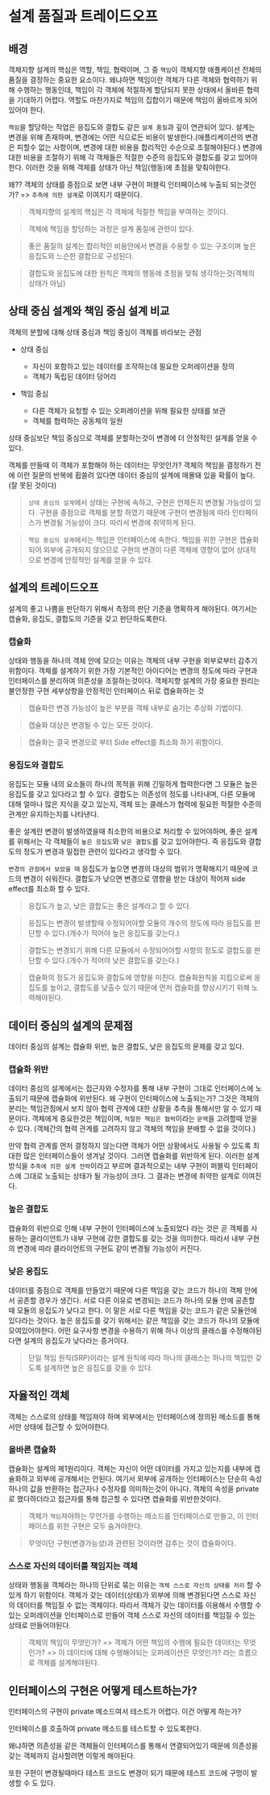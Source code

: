 # 설계 품질과 트레이드오프

## 배경
객체지향 설계의 핵심은 역할, 책임, 협력이며, 그 중 `책임`이 객체지향 애플케이션 전체의 품질을 결정하는 중요한 요소이다.
왜냐하면 책임이란 객체가 다른 객체와 협력하기 위해 수행하는 행동인데, 책임이 각 객체에 적절하게 할당되지 못한 상태에서 올바른 협력을 기대하기 어렵다.
역할도 마찬가지로 책임의 집합이기 때문에 책임이 올바르게 되어있어야 한다.

`책임`을 할당하는 작업은 응집도와 결합도 같은 `설계 품질`과 깊이 연관되어 있다.
설계는 변경을 위해 존재하며, 변경에는 어떤 식으로든 비용이 발생한다.(애플리케이션의 변경은 피할수 없는 사항이며, 변경에 대한 비용을 합리적인 수순으로 조절해야된다.)
변경에 대한 비용을 조절하기 위해 각 객체들은 적절한 수준의 응집도와 결합도를 갖고 있어야한다. 이러한 것을 위해 객체를 상태가 아닌 책임(행동)에 초점을 맞춰야한다.

왜?? 객체의 상태를 중점으로 보면 내부 구현이 퍼블릭 인터페이스에 누출되 되는것인가? => `추측에 의한 설계`로 이여지기 때문이다.

> 객체지향의 설계의 핵심은 각 객체에 적절한 책임을 부여하는 것이다.

> 객체에 책임을 할당하는 과정은 설계 품질에 관련이 있다.

> 좋은 품질의 설계는 합리적인 비용안에서 변경을 수용할 수 있는 구조이며 높은 응집도와 느슨한 결합으로 구성된다.

> 결합도와 응집도에 대한 원칙은 객체의 행동에 초점을 맞춰 생각하는것(객체의 상태가 아님)

## 상태 중심 설계와 책임 중심 설계 비교
객체의 분할에 대해 상태 중심과 책임 중심이 객체를 바라보는 관점
- 상태 중심
    - 자신이 포함하고 있는 데이터를 조작하는데 필요한 오퍼레이션을 정의
    - 객체가 독립된 데이터 덩어리
    
- 책임 중심
    - 다른 객체가 요청할 수 있는 오퍼레이션을 위해 필요한 상태를 보관
    - 객체를 협력하는 공동체의 일원
    
상태 중심보단 책임 중심으로 객체를 분할하는것이 변경에 더 안정적인 설계를 얻을 수 있다.

객체를 만들때 이 객체가 포함해야 하는 데이터는 무엇인가? 객체의 책임을 결정하기 전에 이런 질문의 반복에 휩쓸려 있다면 데이터 중심의 설계에 매몰돼 있을 확률이 높다.(잘 못된 것이다)

> `상태 중심의 설계`에서 상태는 구현에 속하고, 구현은 언제든지 변경될 가능성이 있다. 구현을 중점으로 객체를 분할 하였기 때문에 구현이 변경됨에 따라 인터페이스가 변경될 가능성이 크다.
따라서 변경에 취약하게 된다.

> `책임 중심의 설계`에서는 책임은 인터페이스에 속한다. 책임을 위한 구현은 캡슐화 되어 외부에 공개되지 않으므로 구현의 변경이 다른 객체에 영향이 없어 상대적으로 변경에 안정적인 설계를 얻을 수 있다.

## 설계의 트레이드오프
설계의 좋고 나쁨을 판단하기 위해서 측정의 판단 기준을 명확하게 해야된다.
여기서는 캡슐화, 응집도, 결합도의 기준을 갖고 판단하도록한다.

### 캡슐화
상태와 행동을 하나의 객체 안에 모으는 이유는 객체의 내부 구현을 외부로부터 감추기 위함이다.
객체를 설계하기 위한 가장 기본적인 아이디어는 변경의 정도에 따라 구현과 인터페이스를 분리하여 의존성을 조절하는것이다.
객체지향 설계의 가장 중요한 원리는 불안정한 구현 세부상항을 안정적인 인터페이스 뒤로 캡슐화하는 것

> 캡슐화란 변경 가능성이 높은 부분을 객체 내부로 숨기는 추상화 기법이다.

> 캡슐화 대상은 변경될 수 있는 모든 것이다.

> 캡슐화는 결국 변경으로 부터 Side effect를 최소화 하기 위함이다.

### 응집도와 결합도
응집도는 모듈 내의 요소들이 하나의 목적을 위해 긴밀하게 협력한다면 그 모듈은 높은 응집도를 갖고 있다라고 할 수 있다.
결합도는 의존성의 정도를 나타내며, 다른 모듈에 대해 얼마나 많은 지식을 갖고 있는지, 객체 또는 클래스가 협력에 필요한 적절한 수준의 관계만 유지하는지를 나타낸다.

좋은 설계란 변경이 발생하였을때 최소한의 비용으로 처리할 수 있어야하며, 좋은 설계를 위해서는 각 객체들이 `높은 응집도`와 `낮은 결합도`를 갖고 있어야한다.
즉 응집도와 결합도의 정도가 변경과 밀접한 관련이 있다라고 생각할 수 있다.

`변경의 관점에서 보았을 때`
응집도가 높으면 변경의 대상의 범위가 명확해지기 때문에 코드의 변경이 쉬워진다.
결합도가 낮으면 변경으로 영향을 받는 대상이 적어져 side effect를 최소화 할 수 있다.

> 응집도가 높고, 낮은 결합도는 좋은 설계라고 할 수 있다.

> 응집도는 변경이 발생할때 수정되어야할 모듈의 개수의 정도에 따라 응집도를 판단할 수 있다.(개수가 적어야 높은 응집도를 갖는다.)

> 결합도는 변경되기 위해 다른 모듈에서 수정되어야할 사항의 정도로 결합도를 판단할 수 있다.(개수가 적어야 낮은 결합도를 갖는다.)

> 캡슐화의 정도가 응집도와 결합도에 영향을 미친다. 캡슐화원칙을 지킴으로써 응집도를 높이고, 결합도를 낮출수 있기 때문에 먼저 캡슐화를 향상시키기 위해 노력해야된다.

## 데이터 중심의 설계의 문제점
데이터 중심의 설계는 캡슐화 위반, 높은 결합도, 낮은 응집도의 문제를 갖고 있다.

### 캡슐화 위반
데이터 중심의 설계에서는 접근자와 수정자를 통해 내부 구현이 그대로 인터페이스에 노출되기 때문에 캡슐화에 위반된다.
왜 구현이 인터페이스에 노출되는가? 그것은 객체의 분리는 책임관점에서 보지 않아 협력 관계에 대한 상황을 추측을 통해서만 알 수 있기 때문이다.
객체에게 중요한것은 책임이며, `적절한 책임은 협력`이라는 `문맥`을 고려할때 얻을 수 있다.
(객체간의 협력 관계를 고려하지 않고 객체의 책임을 분배할 수 없을 것이다.)

만약 협력 관계를 먼저 결정하지 않는다면 객체가 어떤 상황에서도 사용될 수 있도록 최대한 많은 인터페이스들이 생겨날 것이다. 그러면 캡슐화를 위반하게 된다.
이러한 설계방식을 `추측에 의한 설계 전략`이라고 부르며 결과적으로는 내부 구현이 퍼블릭 인터페이스에 그대로 노출되는 상태가 될 가능성이 크다.
그 결과는 변경에 취약한 설계로 이여진다.

### 높은 결합도
캡슐화의 위반으로 인해 내부 구현이 인터페이스에 노출되었다 라는 것은 곧 객체를 사용하는 클라이언트가 내부 구현에 강한 결합도를 갖는 것을 의미한다.
따라서 내부 구현의 변경에 따라 클라이언트의 구현도 같이 변경될 가능성이 커진다.

### 낮은 응집도
데이터를 중점으로 객체를 만들었기 때문에 다른 책임을 갖는 코드가 하나의 객체 안에서 공존할 경우가 생긴다.
서로 다른 이유로 변경되는 코드가 하나의 모듈 안에 공존할 때 모듈의 응집도가 낮다고 한다.
이 말은 서로 다른 책임을 갖는 코드가 같은 모듈안에 있다라는 것이다.
높은 응집도를 갖기 위해서는 같은 책임을 갖는 코드가 하나의 모듈에 모여있어야한다.
어떤 요구사항 변경을 수용하기 위해 하나 이상의 클래스를 수정해야된다면 설계의 응집도가 낮다라는 증거이다.

> 단일 책임 원칙(SRP)이라는 설계 원칙에 따라 하나의 클래스는 하나의 책임만 갖도록 설계하면 높은 응집도를 갖을 수 있다.

## 자율적인 객체
객체는 스스로의 상태를 책임져야 하며 외부에서는 인터페이스에 정의된 메소드를 통해서만 상태에 접근할 수 있어야한다.

### 올바른 캡슐화
캡슐화는 설계의 제1원리이다. 객체는 자신이 어떤 데이터를 가지고 있는지를 내부에 캡슐화하고 외부에 공개해서는 안된다.
여기서 외부에 공개하는 인터페이스는 단순히 속성 하나의 값을 반환하는 접근자나 수정자를 의미하는것이 아니다.
객체의 속성을 private로 했다하더라고 접근자를 통해 접근할 수 있다면 캡슐화를 위반한것이다.

> 객체가 `책임`져야하는 무언가를 수행하는 메소드를 인터페이스로 만들고, 이 인터페이스를 위한 구현은 모두 숨겨야한다.

> 무엇이던 구현(변경가능성)과 관련된 것이라면 감추는 것이 캡슐화이다.

### 스스로 자신의 데이터를 책임지는 객체
상태와 행동을 객체라는 하나의 단위로 묶는 이유는 `객체 스스로 자신의 상태를 처리` 할 수 있게 하기 위함이다.
객체가 갖는 데이터(상태)가 외부에 의해 변경된다면 스스로 자신의 데이터를 책임질 수 없는 객체이다.
따라서 객체가 갖는 데이터를 이용해서 수행할 수 있는 오퍼레이션을 인터페이스로 만들어 객체 스스로 자신의 데이터를 책임질 수 있는 상태로 만들어야된다.

> 객체의 책임이 무엇인가? => 객체가 어떤 책임의 수행에 필요한 데이터는 무엇인가? => 이 데이터에 대해 수행해야되는 오퍼레이션은 무엇인가? 라는 흐름으로 객체를 설계해야된다.

## 인터페이스의 구현은 어떻게 테스트하는가?
인터페이스의 구현이 private 메소드여서 테스트가 어렵다. 이건 어떻게 하는가?

인터페이스를 호출하여 private 메소드를 테스트할 수 있도록한다.

왜냐하면 의존성을 같은 객체들이 인터페이스를 통해서 연결되어있기 때문에 의존성을 갖는 객체까지 검사할려면 이렇게 해야된다.

또한 구현이 변경될때마다 테스트 코드도 변경이 되기 때문에 테스트 코드에 구멍이 발생할 수 도 있다.
